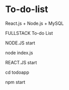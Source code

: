 # To-do-list

React.js + Node.js + MySQL 

FULLSTACK To-do List

NODE.JS start

node index.js


REACT.JS start
  
cd todoapp

npm start
